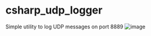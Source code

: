 # csharp_udp_logger

Simple utility to log UDP messages on port 8889
![image](https://user-images.githubusercontent.com/7474406/135196520-16f915be-950f-444e-8d1d-b5dcc5b89a4c.png)
